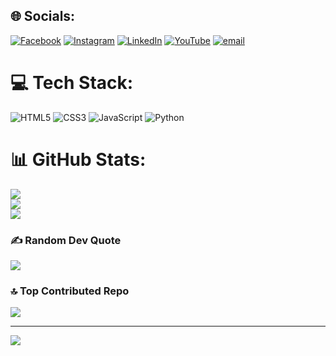 
## 🌐 Socials:
[![Facebook](https://img.shields.io/badge/Facebook-%231877F2.svg?logo=Facebook&logoColor=white)](https://facebook.com/AyaanShakib01) [![Instagram](https://img.shields.io/badge/Instagram-%23E4405F.svg?logo=Instagram&logoColor=white)](https://instagram.com/ayaan.shakib) [![LinkedIn](https://img.shields.io/badge/LinkedIn-%230077B5.svg?logo=linkedin&logoColor=white)](https://linkedin.com/in/abdullah-farhad-217526201) [![YouTube](https://img.shields.io/badge/YouTube-%23FF0000.svg?logo=YouTube&logoColor=white)](https://youtube.com/@UCbrmD6BCsh5Nvin-zh7jSCQ) [![email](https://img.shields.io/badge/Email-D14836?logo=gmail&logoColor=white)](mailto:shakibhosen899@gmail.com) 

# 💻 Tech Stack:
![HTML5](https://img.shields.io/badge/html5-%23E34F26.svg?style=for-the-badge&logo=html5&logoColor=white) ![CSS3](https://img.shields.io/badge/css3-%231572B6.svg?style=for-the-badge&logo=css3&logoColor=white)  ![JavaScript](https://img.shields.io/badge/javascript-%23323330.svg?style=for-the-badge&logo=javascript&logoColor=%23F7DF1E) ![Python](https://img.shields.io/badge/python-3670A0?style=for-the-badge&logo=python&logoColor=ffdd54)
# 📊 GitHub Stats:
![](https://github-readme-stats.vercel.app/api?username=DevAbdullaF&theme=dark&hide_border=false&include_all_commits=false&count_private=false)<br/>
![](https://nirzak-streak-stats.vercel.app/?user=DevAbdullaF&theme=dark&hide_border=false)<br/>
![](https://github-readme-stats.vercel.app/api/top-langs/?username=DevAbdullaF&theme=dark&hide_border=false&include_all_commits=false&count_private=false&layout=compact)

### ✍️ Random Dev Quote
![](https://quotes-github-readme.vercel.app/api?type=horizontal&theme=radical)

### 🔝 Top Contributed Repo
![](https://github-contributor-stats.vercel.app/api?username=DevAbdullaF&limit=5&theme=dark&combine_all_yearly_contributions=true)

---
[![](https://visitcount.itsvg.in/api?id=DevAbdullaF&icon=0&color=0)](https://visitcount.itsvg.in)

<!-- Proudly created with GPRM ( https://gprm.itsvg.in ) -->
